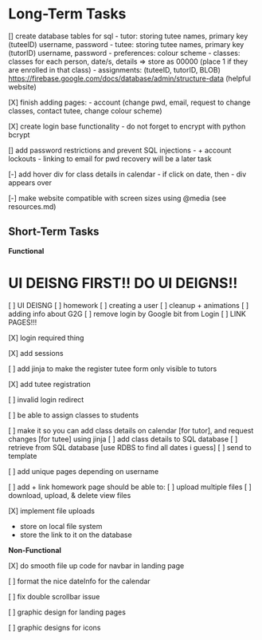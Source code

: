 # Long-Term Tasks
 [] create database tables for sql
    - tutor: storing tutee names, primary key (tuteeID) username, password
    - tutee: storing tutee names, primary key (tutorID) username, password
    - preferences: colour scheme
    - classes: classes for each person, date/s, details => store as 00000 (place 1 if they are enrolled in that class)
    - assignments: (tuteeID, tutorID, BLOB)
    https://firebase.google.com/docs/database/admin/structure-data (helpful website)


[X] finish adding pages:
    - account (change pwd, email, request to change classes, contact tutee, change colour scheme)

[X] create login base functionality
    - do not forget to encrypt with python bcrypt

[] add password restrictions and prevent SQL injections
    - + account lockouts
    - linking to email for pwd recovery will be a later task

[-] add hover div for class details in calendar
    - if click on date, then
        - div appears over


[-] make website compatible with screen sizes using @media (see resources.md)

## Short-Term Tasks

**Functional**

# UI DEISNG FIRST!! DO UI DEIGNS!! 
[ ] UI DEISNG
    [ ] homework
    [ ] creating a user
    [ ] cleanup + animations
    [ ] adding info about G2G
    [ ] remove login by Google bit from Login
    [ ] LINK PAGES!!!

[X] login required thing

[X] add sessions

[ ] add jinja to make the register tutee form only visible to tutors

[X] add tutee registration

[ ] invalid login redirect

[ ] be able to assign classes to students

[ ] make it so you can add class details on calendar [for tutor], and request changes [for tutee] using jinja
    [ ] add class details to SQL database
    [ ] retrieve from SQL database [use RDBS to find all dates i guess]
    [ ] send to template

[ ] add unique pages depending on username

[ ] add + link homework page
should be able to:
[ ] upload multiple files
[ ] download, upload, & delete view files

[X] implement file uploads
- store on local file system
- store the link to it on the database

**Non-Functional**

[X] do smooth file up code for navbar in landing page

[ ] format the nice dateInfo for the calendar

[ ] fix double scrollbar issue

[ ] graphic design for landing pages

[ ] graphic designs for icons
